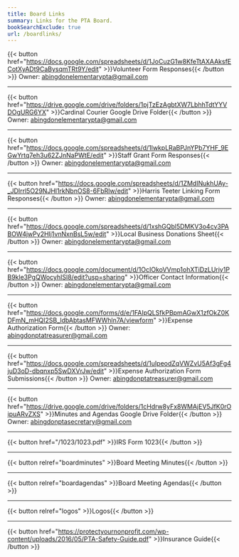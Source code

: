 ```yaml
---
title: Board Links
summary: Links for the PTA Board.
bookSearchExclude: true
url: /boardlinks/
---
```


{{< button href="https://docs.google.com/spreadsheets/d/1JoCuzG1w8KfeTtAXAAksfECotXyADt9CaBysqmTRt9Y/edit" >}}Volunteer Form Responses{{< /button >}} Owner: abingdonelementarypta@gmail.com

---

{{< button href="https://drive.google.com/drive/folders/1pjTzEzAgbtXW7LbhhTdtYYVDOgURG6YX" >}}Cardinal Courier Google Drive Folder{{< /button >}} Owner: abingdonelementarypta@gmail.com

---

{{< button href="https://docs.google.com/spreadsheets/d/1lwkpLRaBPJnYPb7YHF_9EGwYrtq7eh3u62ZJnNaPWtE/edit" >}}Staff Grant Form Responses{{< /button >}} Owner: abingdonelementarypta@gmail.com

---

{{< button href="https://docs.google.com/spreadsheets/d/1ZMdINukhUAy-_JDIrrl5O29NJHl1rkNbnOS8-6FbRlw/edit" >}}Harris Teeter Linking Form Responses{{< /button >}} Owner: abingdonelementarypta@gmail.com

---

{{< button href="https://docs.google.com/spreadsheets/d/1xshGQbl5DMKV3o4cv3PABOW4jwPy2Hlj1vnNxnBsL5w/edit" >}}Local Business Donations Sheet{{< /button >}} Owner: abingdonelementarypta@gmail.com

---

{{< button href="https://docs.google.com/document/d/1OcIOkoVVmp1ohXTiDzLUriy1PB9kle3PgQWocyhISl8/edit?usp=sharing" >}}Officer Contact Information{{< /button >}} Owner: abingdonelementarypta@gmail.com

---

{{< button href="https://docs.google.com/forms/d/e/1FAIpQLSfkPBpmAGwX1zfOkZ0KDFmN_mHQI2SB_ldbAbtasMFWWhln7A/viewform" >}}Expense Authorization Form{{< /button >}} Owner: abingdonptatreasurer@gmail.com

---

{{< button href="https://docs.google.com/spreadsheets/d/1uIpeodZqVWZvU5Af3gFg4juD3oD-dbqnxp5SwDXVrJw/edit" >}}Expense Authorization Form Submissions{{< /button >}} Owner: abingdonptatreasurer@gmail.com

---

{{< button href="https://drive.google.com/drive/folders/1cHdrw8yFx8WMAjEV5JfK0rOipuARvZXS" >}}Minutes and Agendas Google Drive Folder{{< /button >}} Owner: abingdonptasecretary@gmail.com

---

{{< button href="/1023/1023.pdf" >}}IRS Form 1023{{< /button >}}

---

{{< button relref="boardminutes" >}}Board Meeting Minutes{{< /button >}}

---

{{< button relref="boardagendas" >}}Board Meeting Agendas{{< /button >}}

---

{{< button relref="logos" >}}Logos{{< /button >}}

---

{{< button href="https://protectyournonprofit.com/wp-content/uploads/2016/05/PTA-Safety-Guide.pdf" >}}Insurance Guide{{< /button >}}